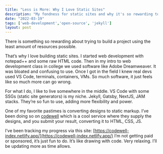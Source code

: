 ```yaml
---
title: "Less is More: Why I Love Static Sites"
description: "My fondness for static sites and why it's so rewarding to build a project using the least amount of resources possible."
date: "2022-03-19"
tags: ['web-development','open-source', 'jekyll']
layout: post
---
```


There is something so rewarding about trying to build a project using the least amount of resources possible.

That’s why I love building static sites. I started web development with notepad++ and some raw HTML code. Then in my intro to web development class in college we used software like Adobe Dreamweaver. It was bloated and confusing to use. Once I got in the field I knew real devs used VS Code, terminals, containers, VMs. So much software, it just feels like so much more can go wrong.

For what I do, I like to live somewhere in the middle. VS Code with some SSGs (static site generators) is my niche. Jekyll, Gatsby, NextJS, JAM stacks. They’re so fun to use, adding more flexibility and power.

One of my favorite pastimes is converting designs to static markup. I’ve been doing so on [codewell](https://www.codewell.cc/) which is a cool service where they supply the designs, and you submit your result, converting it to HTML, CSS, JS.

I’ve been tracking my progress via this site: [https://codewell-index.netlify.app/](https://codewell-index.netlify.app/) I’m not getting paid or sponsored, it’s just fun to do. It’s like drawing with code. Very relaxing. I’ll be updating more as time allows.
